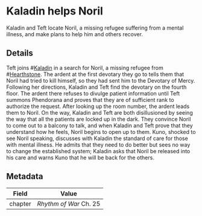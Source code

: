 # Kaladin helps Noril
Kaladin and Teft locate Noril, a missing refugee suffering from a mental illness, and make plans to help him and others recover.

## Details
Teft joins #[Kaladin](kaladin) in a search for Noril, a missing refugee from #[Hearthstone](hearthstone). The ardent at the first devotary they go to tells them that Noril had tried to kill himself, so they had sent him to the Devotary of Mercy. Following her directions, Kaladin and Teft find the devotary on the fourth floor. The ardent there refuses to divulge patient information until Teft summons Phendorana and proves that they are of sufficient rank to authorize the request. After looking up the room number, the ardent leads them to Noril. On the way, Kaladin and Teft are both disillusioned by seeing the way that all the patients are locked up in the dark. They convince Noril to come out to a balcony to talk, and when Kaladin and Teft prove that they understand how he feels, Noril begins to open up to them. Kuno, shocked to see Noril speaking, discusses with Kaladin the standard of care for those with mental illness. He admits that they need to do better but sees no way to change the established system; Kaladin asks that Noril be released into his care and warns Kuno that he will be back for the others. 

## Metadata
| Field | Value |
| ----- | ----- |
| chapter | *Rhythm of War* Ch. 25 |